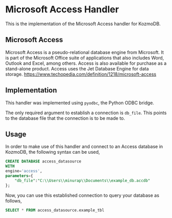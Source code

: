 # Microsoft Access Handler

This is the implementation of the Microsoft Access handler for KozmoDB.

## Microsoft Access
Microsoft Access is a pseudo-relational database engine from Microsoft. It is part of the Microsoft Office suite of applications that also includes Word, Outlook and Excel, among others. Access is also available for purchase as a stand-alone product. Access uses the Jet Database Engine for data storage.
https://www.techopedia.com/definition/1218/microsoft-access

## Implementation
This handler was implemented using `pyodbc`, the Python ODBC bridge.

The only required argument to establish a connection is `db_file`. This points to the database file that the connection is to be made to.

## Usage
In order to make use of this handler and connect to an Access database in KozmoDB, the following syntax can be used,
~~~~sql
CREATE DATABASE access_datasource
WITH
engine='access',
parameters={
    "db_file":"C:\\Users\\minurap\\Documents\\example_db.accdb"
};
~~~~

Now, you can use this established connection to query your database as follows,
~~~~sql
SELECT * FROM access_datasource.example_tbl
~~~~